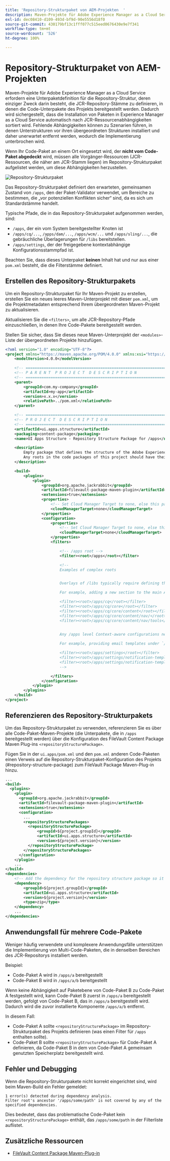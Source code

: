```yaml
---
title: 'Repository-Strukturpaket von AEM-Projekten  '
description: Maven-Projekte für Adobe Experience Manager as a Cloud Service erfordern eine Unterpaketdefinition für die Repository-Struktur, deren einziger Zweck darin besteht, die JCR-Repository-Stämme zu definieren, in denen die Code-Unterpakete des Projekts bereitgestellt werden.
exl-id: dec08410-d109-493d-bf9d-90e5556d18f0
source-git-commit: 430179bf13c1fff077c515eed0676430e9e7f341
workflow-type: tm+mt
source-wordcount: '526'
ht-degree: 100%

---
```


# Repository-Strukturpaket von AEM-Projekten

Maven-Projekte für Adobe Experience Manager as a Cloud Service erfordern eine Unterpaketdefinition für die Repository-Struktur, deren einziger Zweck darin besteht, die JCR-Repository-Stämme zu definieren, in denen die Code-Unterpakete des Projekts bereitgestellt werden. Dadurch wird sichergestellt, dass die Installation von Paketen in Experience Manager as a Cloud Service automatisch nach JCR-Ressourcenabhängigkeiten sortiert wird. Fehlende Abhängigkeiten können zu Szenarien führen, in denen Unterstrukturen vor ihren übergeordneten Strukturen installiert und daher unerwartet entfernt werden, wodurch die Implementierung unterbrochen wird.

Wenn Ihr Code-Paket an einem Ort eingesetzt wird, der **nicht vom Code-Paket abgedeckt** wird, müssen alle Vorgänger-Ressourcen (JCR-Ressourcen, die näher am JCR-Stamm liegen) im Repository-Strukturpaket aufgelistet werden, um diese Abhängigkeiten herzustellen.

![Repository-Strukturpaket](./assets/repository-structure-packages.png)

Das Repository-Strukturpaket definiert den erwarteten, gemeinsamen Zustand von `/apps`, den der Paket-Validator verwendet, um Bereiche zu bestimmen, die „vor potenziellen Konflikten sicher“ sind, da es sich um Standardstämme handelt.

Typische Pfade, die in das Repository-Strukturpaket aufgenommen werden, sind:

+ `/apps`, der ein vom System bereitgestellter Knoten ist
+ `/apps/cq/...`, `/apps/dam/...`, `/apps/wcm/...` und `/apps/sling/...`, die gebräuchliche Überlagerungen für `/libs` bereitstellen.
+ `/apps/settings`, der der freigegebene kontextabhängige Konfigurationsstammpfad ist.

Beachten Sie, dass dieses Unterpaket **keinen** Inhalt hat und nur aus einer `pom.xml` besteht, die die Filterstämme definiert.

## Erstellen des Repository-Strukturpakets

Um ein Repository-Strukturpaket für Ihr Maven-Projekt zu erstellen, erstellen Sie ein neues leeres Maven-Unterprojekt mit dieser `pom.xml`, um die Projektmetadaten entsprechend Ihrem übergeordneten Maven-Projekt zu aktualisieren.

Aktualisieren Sie die `<filters>`, um alle JCR-Repository-Pfade einzuschließen, in denen Ihre Code-Pakete bereitgestellt werden.

Stellen Sie sicher, dass Sie dieses neue Maven-Unterprojekt der `<modules>`-Liste der übergeordneten Projekte hinzufügen.

```xml
<?xml version="1.0" encoding="UTF-8"?>
<project xmlns="https://maven.apache.org/POM/4.0.0" xmlns:xsi="https://www.w3.org/2001/XMLSchema-instance" xsi:schemaLocation="https://maven.apache.org/POM/4.0.0 https://maven.apache.org/maven-v4_0_0.xsd">
    <modelVersion>4.0.0</modelVersion>

    <!-- ====================================================================== -->
    <!-- P A R E N T  P R O J E C T  D E S C R I P T I O N                      -->
    <!-- ====================================================================== -->
    <parent>
        <groupId>com.my-company</groupId>
        <artifactId>my-app</artifactId>
        <version>x.x.x</version>
        <relativePath>../pom.xml</relativePath>
    </parent>

    <!-- ====================================================================== -->
    <!-- P R O J E C T  D E S C R I P T I O N                                   -->
    <!-- ====================================================================== -->
    <artifactId>ui.apps.structure</artifactId>
    <packaging>content-package</packaging>
    <name>UI Apps Structure - Repository Structure Package for /apps</name>

    <description>
        Empty package that defines the structure of the Adobe Experience Manager repository the code packages in this project deploy into.
        Any roots in the code packages of this project should have their parent enumerated in the filters list below.
    </description>

    <build>
        <plugins>
            <plugin>
                <groupId>org.apache.jackrabbit</groupId>
                <artifactId>filevault-package-maven-plugin</artifactId>
                <extensions>true</extensions>
                <properties>
                    <!-- Set Cloud Manager Target to none, else this package will be deployed and remove all defined filter roots -->
                    <cloudManagerTarget>none</cloudManagerTarget>
                </properties>
                <configuration>
                    <properties>
                        <!-- Set Cloud Manager Target to none, else this package will be deployed and remove all defined filter roots -->
                        <cloudManagerTarget>none</cloudManagerTarget>
                    </properties>
                    <filters>

                        <!-- /apps root -->
                        <filter><root>/apps</root></filter>

                        <!--
                        Examples of complex roots


                        Overlays of /libs typically require defining the overlayed structure, at each level here.

                        For example, adding a new section to the main AEM Tools navigation, necessitates the following rules:

                        <filter><root>/apps/cq</root></filter>
                        <filter><root>/apps/cq/core</root></filter>
                        <filter><root>/apps/cq/core/content</root></filter>
                        <filter><root>/apps/cq/core/content/nav/</root></filter>
                        <filter><root>/apps/cq/core/content/nav/tools</root></filter>


                        Any /apps level Context-aware configurations need to enumerated here. 
                        
                        For example, providing email templates under `/apps/settings/notification-templates/com.day.cq.replication` necessitates the following rules:

                        <filter><root>/apps/settings</root></filter>
                        <filter><root>/apps/settings/notification-templates</root></filter>
                        <filter><root>/apps/settings/notification-templates/com.day.cq.replication</root></filter>
                        -->

                    </filters>
                </configuration>
            </plugin>
        </plugins>
    </build>
</project>
```

## Referenzieren des Repository-Strukturpakets

Um das Repository-Strukturpaket zu verwenden, referenzieren Sie es über alle Code-Paket-Maven-Projekte (die Unterpakete, die in `/apps` bereitgestellt werden) über die Konfiguration des FileVault Content Package Maven Plug-ins `<repositoryStructurePackage>`.

Fügen Sie in der `ui.apps/pom.xml` und den `pom.xml` anderen Code-Paketen einen Verweis auf die Repository-Strukturpaket-Konfiguration des Projekts (#repository-structure-package) zum FileVault Package Maven-Plug-in hinzu.

```xml
...
<build>
  <plugins>
    <plugin>
      <groupId>org.apache.jackrabbit</groupId>
      <artifactId>filevault-package-maven-plugin</artifactId>
      <extensions>true</extensions>
      <configuration>
        ...
        <repositoryStructurePackages>
          <repositoryStructurePackage>
              <groupId>${project.groupId}</groupId>
              <artifactId>ui.apps.structure</artifactId>
              <version>${project.version}</version>
          </repositoryStructurePackage>
        </repositoryStructurePackages>
      </configuration>
    </plugin>
    ...
</build>
<dependencies>
    <!-- Add the dependency for the repository structure package so it resolves -->
    <dependency>
        <groupId>${project.groupId}</groupId>
        <artifactId>ui.apps.structure</artifactId>
        <version>${project.version}</version>
        <type>zip</type>
    </dependency>
    ...
</dependencies>
```

## Anwendungsfall für mehrere Code-Pakete

Weniger häufig verwendete und komplexere Anwendungsfälle unterstützen die Implementierung von Multi-Code-Paketen, die in denselben Bereichen des JCR-Repositorys installiert werden.

Beispiel:

+ Code-Paket A wird in `/apps/a` bereitgestellt
+ Code-Paket B wird in `/apps/a/b` bereitgestellt

Wenn keine Abhängigkeit auf Paketebene von Code-Paket B zu Code-Paket A festgestellt wird, kann Code-Paket B zuerst in `/apps/a` bereitgestellt werden, gefolgt von Code-Paket B, das in `/apps/a` bereitgestellt wird. Dadurch wird die zuvor installierte Komponente `/apps/a/b` entfernt.

In diesem Fall:

+ Code-Paket A sollte `<repositoryStructurePackage>` im Repository-Strukturpaket des Projekts definieren (was einen Filter für `/apps` enthalten sollte).
+ Code-Paket B sollte `<repositoryStructurePackage>` für Code-Paket A definieren, da Code-Paket B in dem von Code-Paket A gemeinsam genutzten Speicherplatz bereitgestellt wird.

## Fehler und Debugging

Wenn die Repository-Strukturpakete nicht korrekt eingerichtet sind, wird beim Maven-Build ein Fehler gemeldet:

```
1 error(s) detected during dependency analysis.
Filter root's ancestor '/apps/some/path' is not covered by any of the specified dependencies.
```

Dies bedeutet, dass das problematische Code-Paket kein `<repositoryStructurePackage>` enthält, das `/apps/some/path` in der Filterliste auflistet.

## Zusätzliche Ressourcen

+ [FileVault Content Package Maven-Plug-in](https://jackrabbit.apache.org/filevault-package-maven-plugin/)
